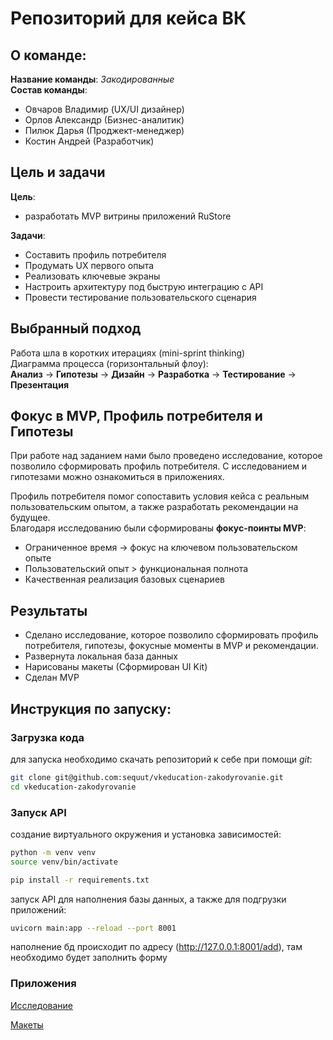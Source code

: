 # Репозиторий для кейса ВК 
## О командe:
__Название команды__: *Закодированные*  
__Состав команды__:
- Овчаров Владимир (UX/UI дизайнер)
- Орлов Александр (Бизнес-аналитик)
- Пилюк Дарья (Проджект-менеджер)
- Костин Андрей (Разработчик)

## Цель и задачи
__Цель__:  
- разработать MVP витрины приложений RuStore

__Задачи__:
- Составить профиль потребителя
- Продумать UX первого опыта
- Реализовать ключевые экраны
- Настроить архитектуру под быструю интеграцию с API
- Провести тестирование пользовательского сценария

## Выбранный подход
Работа шла в коротких итерациях (mini-sprint thinking)  
Диаграмма процесса (горизонтальный флоу):  
__Анализ__ -> __Гипотезы__ -> __Дизайн__ -> __Разработка__ -> __Тестирование__ -> __Презентация__

## Фокус в MVP, Профиль потребителя и Гипотезы  
При работе над заданием нами было проведено исследование, которое позволило сформировать профиль потребителя. С исследованием и гипотезами можно ознакомиться в приложениях.  

Профиль потребителя помог сопоставить условия кейса с реальным пользовательским опытом, а также разработать рекомендации на будущее.  
Благодаря исследованию были сформированы __фокус-поинты MVP__:  
- Ограниченное время → фокус на ключевом пользовательском опыте
- Пользовательский опыт > функциональная полнота
- Качественная реализация базовых сценариев

## Результаты  
- Сделано исследование, которое позволило сформировать профиль потребителя, гипотезы, фокусные моменты в MVP и рекомендации.
- Развернута локальная база данных
- Нарисованы макеты (Сформирован UI Kit)
- Сделан MVP

## Инструкция по запуску:
### Загрузка кода
для запуска необходимо скачать репозиторий к себе при помощи *git*:

```bash
git clone git@github.com:sequut/vkeducation-zakodyrovanie.git
cd vkeducation-zakodyrovanie
```

### Запуск API
создание виртуального окружения и установка зависимостей:
```bash
python -m venv venv
source venv/bin/activate

pip install -r requirements.txt
```

запуск API для наполнения базы данных, а также для подгрузки приложений:
```bash
uvicorn main:app --reload --port 8001
```

наполнение бд происходит по адресу (http://127.0.0.1:8001/add), там необходимо будет заполнить форму

### Приложения

[Исследование](https://docs.google.com/document/d/1E2DPAZjoconuDRjQ70qFdlYzg-Li7IwSPpydAaJZDvk/edit?usp=sharing)

[Макеты](https://www.figma.com/design/al0R4FfZw5vmKjJEeKnJwM/Case-Study?node-id=9-439&t=0IDLOCbTDDNdxsV4-1)
